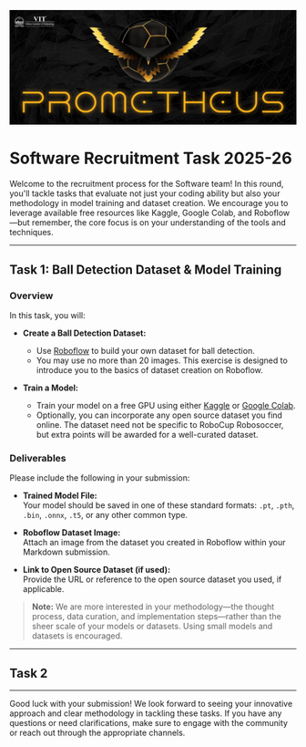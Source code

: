 ![Team Banner](/images/Team%20Banner.png)

# Software Recruitment Task 2025-26

Welcome to the recruitment process for the Software team! In this round, you'll tackle tasks that evaluate not just your coding ability but also your methodology in model training and dataset creation. We encourage you to leverage available free resources like Kaggle, Google Colab, and Roboflow—but remember, the core focus is on your understanding of the tools and techniques.

---

## Task 1: Ball Detection Dataset & Model Training

### Overview

In this task, you will:

- **Create a Ball Detection Dataset:**

  - Use [Roboflow](https://app.roboflow.com/) to build your own dataset for ball detection.
  - You may use no more than 20 images. This exercise is designed to introduce you to the basics of dataset creation on Roboflow.

- **Train a Model:**
  - Train your model on a free GPU using either [Kaggle](https://www.kaggle.com/) or [Google Colab](https://colab.research.google.com/).
  - Optionally, you can incorporate any open source dataset you find online. The dataset need not be specific to RoboCup Robosoccer, but extra points will be awarded for a well-curated dataset.

### Deliverables

Please include the following in your submission:

- **Trained Model File:**  
  Your model should be saved in one of these standard formats: `.pt`, `.pth`, `.bin`, `.onnx`, `.t5`, or any other common type.

- **Roboflow Dataset Image:**  
  Attach an image from the dataset you created in Roboflow within your Markdown submission.

- **Link to Open Source Dataset (if used):**  
  Provide the URL or reference to the open source dataset you used, if applicable.

> **Note:** We are more interested in your methodology—the thought process, data curation, and implementation steps—rather than the sheer scale of your models or datasets. Using small models and datasets is encouraged.

---

## Task 2

<!-- Additional details for Task 2 will be provided soon. Stay tuned! -->

---

Good luck with your submission! We look forward to seeing your innovative approach and clear methodology in tackling these tasks. If you have any questions or need clarifications, make sure to engage with the community or reach out through the appropriate channels.
